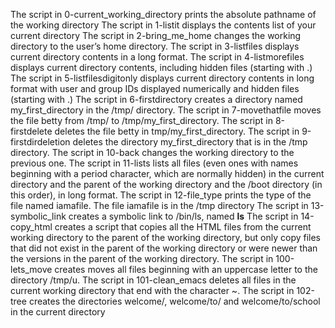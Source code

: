 The script in 0-current_working_directory prints the absolute pathname of the working directory
The script in 1-listit displays the contents list of your current directory
The script in 2-bring_me_home changes the working directory to the user’s home directory.
The script in 3-listfiles displays current directory contents in a long format.
The script in 4-listmorefiles displays current directory contents, including hidden files (starting with .)
The script in 5-listfilesdigitonly displays current directory contents in long format with user and group IDs displayed numerically and hidden files (starting with .)
The script in 6-firstdirectory creates a directory named my_first_directory in the /tmp/ directory.
The script in 7-movethatfile  moves the file betty from /tmp/ to /tmp/my_first_directory.
The script in 8-firstdelete deletes the file betty in tmp/my_first_directory.
The script in 9-firstdirdeletion deletes the directory my_first_directory that is in the /tmp directory.
The script in 10-back  changes the working directory to the previous one.
The script in 11-lists  lists all files (even ones with names beginning with a period character, which are normally hidden) in the current directory and the parent of the working directory and the /boot directory (in this order), in long format.
The script in 12-file_type  prints the type of the file named iamafile. The file iamafile is in the /tmp directory
The script in 13-symbolic_link creates a symbolic link to /bin/ls, named __ls__
The script in 14-copy_html creates  a script that copies all the HTML files from the current working directory to the parent of the working directory, but only copy files that did not exist in the parent of the working directory or were newer than the versions in the parent of the working directory.
The script in 100-lets_move creates  moves all files beginning with an uppercase letter to the directory /tmp/u.
The script in 101-clean_emacs  deletes all files in the current working directory that end with the character ~.
The script in 102-tree creates the directories welcome/, welcome/to/ and welcome/to/school in the current directory
